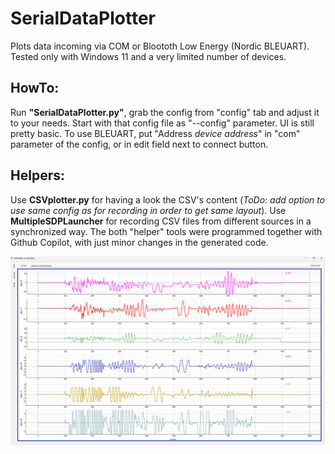# SerialDataPlotter
Plots data incoming via COM or Bloototh Low Energy (Nordic BLEUART).
Tested only with Windows 11 and a very limited number of devices.

## HowTo:
Run **"SerialDataPlotter.py"**, grab the config from "config" tab and adjust it to your needs. Start with that config file as "--config" parameter.
UI is still pretty basic. To use BLEUART, put "Address *device address*" in "com" parameter of the config, or in edit field next to connect button.
 
## Helpers:
Use **CSVplotter.py** for having a look the CSV's content (*ToDo: add option to use same config as for recording in order to get same layout*). Use **MultipleSDPLauncher** for recording CSV files from different sources in a synchronized way.
The both "helper" tools were programmed together with Github Copilot, with just minor changes in the generated code.
 
![Screenshot](Screenshot.png)

